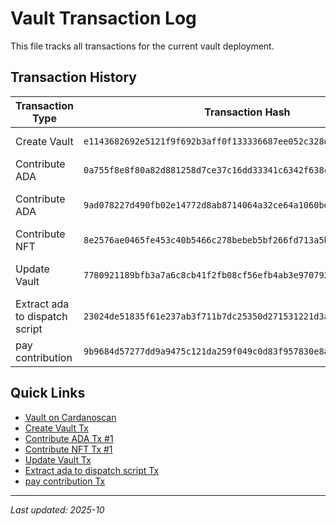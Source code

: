 # Vault Transaction Log

This file tracks all transactions for the current vault deployment.

## Transaction History

| Transaction Type | Transaction Hash | Status | Notes |
|-----------------|------------------|---------|-------|
| Create Vault | `e1143682692e5121f9f692b3aff0f133336687ee052c328de122d76e36346b39` | Confirmed | Initial vault creation |
| Contribute ADA | `0a755f8e8f80a82d881258d7ce37c16dd33341c6342f638ce6d64af6babd24f9` | Confirmed | First ADA contribution |
| Contribute ADA | `9ad078227d490fb02e14772d8ab8714064a32ce64a1060bde19f880d363a9a2e` | Confirmed | Second ADA contribution |
| Contribute NFT | `8e2576ae0465fe453c40b5466c278bebeb5bf266fd713a5b5dc0f7019d5b4d4b` | Confirmed | First NFT contribution |
| Update Vault | `7780921189bfb3a7a6c8cb41f2fb08cf56efb4ab3e970792d61ae90bad5bf136` | Confirmed | Update vault parameters |
| Extract ada to dispatch script | `23024de51835f61e237ab3f711b7dc25350d271531221d3a85262fe2c3cb6f81` | Confirmed | Extract ada to dispatch script |
| pay contribution | `9b9684d57277dd9a9475c121da259f049c0d83f957830e8a5a72fb6b75b6187c` | Confirmed | Pay contribution |
## Quick Links

- [Vault on Cardanoscan](https://preprod.cardanoscan.io/address/addr_test1wpslrjz7c5w6kjtxkcxr9v43x8fxgm3xqpd5xqhlfdjq3lmqkxlwgn)
- [Create Vault Tx](https://preprod.cardanoscan.io/transaction/e1143682692e5121f9f692b3aff0f133336687ee052c328de122d76e36346b39)
- [Contribute ADA Tx #1](https://preprod.cardanoscan.io/transaction/0a755f8e8f80a82d881258d7ce37c16dd33341c6342f638ce6d64af6babd24f9)
- [Contribute NFT Tx #1](https://preprod.cardanoscan.io/transaction/8e2576ae0465fe453c40b5466c278bebeb5bf266fd713a5b5dc0f7019d5b4d4b)
- [Update Vault Tx](https://preprod.cardanoscan.io/transaction/7780921189bfb3a7a6c8cb41f2fb08cf56efb4ab3e970792d61ae90bad5bf136)
- [Extract ada to dispatch script Tx](https://preprod.cardanoscan.io/transaction/23024de51835f61e237ab3f711b7dc25350d271531221d3a85262fe2c3cb6f81)
- [pay contribution Tx](https://preprod.cardanoscan.io/transaction/9b9684d57277dd9a9475c121da259f049c0d83f957830e8a5a72fb6b75b6187c)
---

*Last updated: 2025-10*
